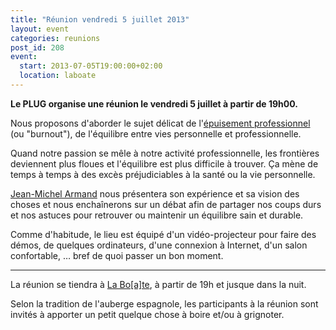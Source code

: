 ```yaml
---
title: "Réunion vendredi 5 juillet 2013"
layout: event
categories: reunions
post_id: 208
event:
  start: 2013-07-05T19:00:00+02:00
  location: laboate
---
```


**Le PLUG organise une réunion le vendredi 5 juillet à partir de 19h00.**

Nous proposons d'aborder le sujet délicat de l'[épuisement professionnel](https://fr.wikipedia.org/wiki/Syndrome_d%27épuisement_professionnel) (ou "burnout"), de l'équilibre entre vies personnelle et professionnelle.

Quand notre passion se mêle à notre activité professionnelle, les frontières deviennent plus floues et l'équilibre est plus difficile à trouver. Ça mène de temps à temps à des excès préjudiciables à la santé ou la vie personnelle.

[Jean-Michel Armand](http://j-mad.com/blog/) nous présentera son expérience et sa vision des choses et nous enchaînerons sur un débat afin de partager nos coups durs et nos astuces pour retrouver ou maintenir un équilibre sain et durable.

Comme d'habitude, le lieu est équipé d'un vidéo-projecteur pour faire des démos, de quelques ordinateurs, d'une connexion à Internet, d'un salon confortable, … bref de quoi passer un bon moment.

----

La réunion se tiendra à [La Bo\[a\]te](http://laboate.com/), à partir de 19h et jusque dans la nuit.

Selon la tradition de l'auberge espagnole, les participants à la réunion sont invités à apporter un petit quelque chose à boire et/ou à grignoter.
